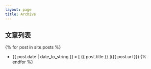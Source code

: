 ```yaml
---
layout: page
title: Archive
---
```


## 文章列表

{% for post in site.posts %}
  * {{ post.date | date_to_string }} &raquo; [ {{ post.title }} ]({{ post.url }})
{% endfor %}